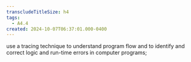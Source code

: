 ```yaml
---
transcludeTitleSize: h4
tags:
  - A4.4
created: 2024-10-07T06:37:01.000-0400
---
```

use a tracing technique to understand program flow and to identify and correct logic and run-time errors in computer programs;